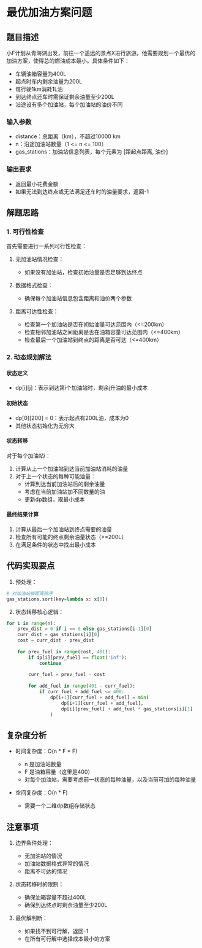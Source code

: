 # 最优加油方案问题

## 题目描述

小F计划从青海湖出发，前往一个遥远的景点X进行旅游。他需要规划一个最优的加油方案，使得总的燃油成本最小。具体条件如下：

- 车辆油箱容量为400L
- 起点时车内剩余油量为200L
- 每行驶1km消耗1L油
- 到达终点还车时需保证剩余油量至少200L
- 沿途设有多个加油站，每个加油站的油价不同

### 输入参数
- distance：总距离（km），不超过10000 km
- n：沿途加油站数量（1 <= n <= 100）
- gas_stations：加油站信息列表，每个元素为 [距起点距离, 油价]

### 输出要求
- 返回最小花费金额
- 如果无法到达终点或无法满足还车时的油量要求，返回-1

## 解题思路

### 1. 可行性检查

首先需要进行一系列可行性检查：

1. 无加油站情况检查：
   - 如果没有加油站，检查初始油量是否足够到达终点
   
2. 数据格式检查：
   - 确保每个加油站信息包含距离和油价两个参数
   
3. 距离可达性检查：
   - 检查第一个加油站是否在初始油量可达范围内（<=200km）
   - 检查相邻加油站之间距离是否在油箱容量可达范围内（<=400km）
   - 检查最后一个加油站到终点的距离是否可达（<=400km）

### 2. 动态规划解法

#### 状态定义
- dp[i][j]：表示到达第i个加油站时，剩余j升油的最小成本

#### 初始状态
- dp[0][200] = 0：表示起点有200L油，成本为0
- 其他状态初始化为无穷大

#### 状态转移
对于每个加油站i：
1. 计算从上一个加油站到达当前加油站消耗的油量
2. 对于上一个状态的每种可能油量：
   - 计算到达当前加油站后的剩余油量
   - 考虑在当前加油站加不同数量的油
   - 更新dp数组，取最小成本

#### 最终结果计算
1. 计算从最后一个加油站到终点需要的油量
2. 检查所有可能的终点剩余油量状态（>=200L）
3. 在满足条件的状态中找出最小成本

## 代码实现要点

1. 预处理：
```python
# 对加油站按距离排序
gas_stations.sort(key=lambda x: x[0])
```

2. 状态转移核心逻辑：
```python
for i in range(n):
    prev_dist = 0 if i == 0 else gas_stations[i-1][0]
    curr_dist = gas_stations[i][0]
    cost = curr_dist - prev_dist
    
    for prev_fuel in range(cost, 401):
        if dp[i][prev_fuel] == float('inf'):
            continue
        
        curr_fuel = prev_fuel - cost
        
        for add_fuel in range(401 - curr_fuel):
            if curr_fuel + add_fuel <= 400:
                dp[i+1][curr_fuel + add_fuel] = min(
                    dp[i+1][curr_fuel + add_fuel],
                    dp[i][prev_fuel] + add_fuel * gas_stations[i][1]
                )
```

## 复杂度分析

- 时间复杂度：O(n * F * F)
  - n 是加油站数量
  - F 是油箱容量（这里是400）
  - 对每个加油站，需要考虑前一状态的每种油量，以及当前可加的每种油量

- 空间复杂度：O(n * F)
  - 需要一个二维dp数组存储状态

## 注意事项

1. 边界条件处理：
   - 无加油站的情况
   - 加油站数据格式异常的情况
   - 距离不可达的情况

2. 状态转移时的限制：
   - 确保油箱容量不超过400L
   - 确保到达终点时剩余油量至少200L

3. 最优解判断：
   - 如果找不到可行解，返回-1
   - 在所有可行解中选择成本最小的方案

